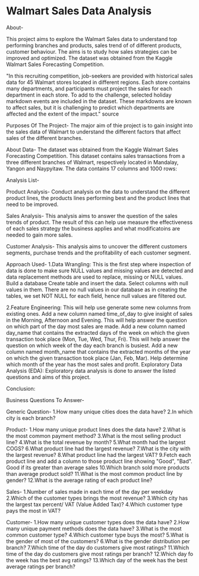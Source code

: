 # Walmart Sales Data Analysis

About-

This project aims to explore the Walmart Sales data to understand top performing branches and products, sales trend of of different products, customer behaviour. The aims is to study how sales strategies can be improved and optimized. The dataset was obtained from the Kaggle Walmart Sales Forecasting Competition.

"In this recruiting competition, job-seekers are provided with historical sales data for 45 Walmart stores located in different regions. Each store contains many departments, and participants must project the sales for each department in each store. To add to the challenge, selected holiday markdown events are included in the dataset. These markdowns are known to affect sales, but it is challenging to predict which departments are affected and the extent of the impact." source

Purposes Of The Project-
The major aim of thie project is to gain insight into the sales data of Walmart to understand the different factors that affect sales of the different branches.

About Data-
The dataset was obtained from the Kaggle Walmart Sales Forecasting Competition. This dataset contains sales transactions from a three different branches of Walmart, respectively located in Mandalay, Yangon and Naypyitaw. The data contains 17 columns and 1000 rows:

Analysis List-

Product Analysis-
Conduct analysis on the data to understand the different product lines, the products lines performing best and the product lines that need to be improved.

Sales Analysis-
This analysis aims to answer the question of the sales trends of product. The result of this can help use measure the effectiveness of each sales strategy the business applies and what modificatoins are needed to gain more sales.

Customer Analysis-
This analysis aims to uncover the different customers segments, purchase trends and the profitability of each customer segment.

Approach Used-
1.Data Wrangling: This is the first step where inspection of data is done to make sure NULL values and missing values are detected and data replacement methods are used to replace, missing or NULL values.
Build a database
Create table and insert the data.
Select columns with null values in them. There are no null values in our database as in creating the tables, we set NOT NULL for each field, hence null values are filtered out.

2.Feature Engineering: This will help use generate some new columns from existing ones.
Add a new column named time_of_day to give insight of sales in the Morning, Afternoon and Evening. This will help answer the question on which part of the day most sales are made.
Add a new column named day_name that contains the extracted days of the week on which the given transaction took place (Mon, Tue, Wed, Thur, Fri). This will help answer the question on which week of the day each branch is busiest.
Add a new column named month_name that contains the extracted months of the year on which the given transaction took place (Jan, Feb, Mar). Help determine which month of the year has the most sales and profit.
Exploratory Data Analysis (EDA): Exploratory data analysis is done to answer the listed questions and aims of this project.

Conclusion:

Business Questions To Answer-

Generic Question-
1.How many unique cities does the data have?
2.In which city is each branch?

Product-
1.How many unique product lines does the data have?
2.What is the most common payment method?
3.What is the most selling product line?
4.What is the total revenue by month?
5.What month had the largest COGS?
6.What product line had the largest revenue?
7.What is the city with the largest revenue?
8.What product line had the largest VAT?
9.Fetch each product line and add a column to those product line showing "Good", "Bad". Good if its greater than average sales
10.Which branch sold more products than average product sold?
11.What is the most common product line by gender?
12.What is the average rating of each product line?

Sales-
1.Number of sales made in each time of the day per weekday
2.Which of the customer types brings the most revenue?
3.Which city has the largest tax percent/ VAT (Value Added Tax)?
4.Which customer type pays the most in VAT?

Customer-
1.How many unique customer types does the data have?
2.How many unique payment methods does the data have?
3.What is the most common customer type?
4.Which customer type buys the most?
5.What is the gender of most of the customers?
6.What is the gender distribution per branch?
7.Which time of the day do customers give most ratings?
11.Which time of the day do customers give most ratings per branch?
12.Which day fo the week has the best avg ratings?
13.Which day of the week has the best average ratings per branch?
